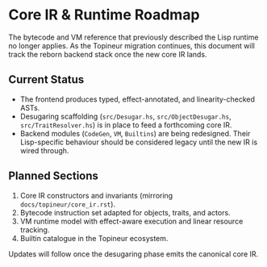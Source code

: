 # Core IR & Runtime Roadmap

The bytecode and VM reference that previously described the Lisp runtime no longer applies. As the Topineur migration continues, this document will track the reborn backend stack once the new core IR lands.

## Current Status
- The frontend produces typed, effect-annotated, and linearity-checked ASTs.
- Desugaring scaffolding (`src/Desugar.hs`, `src/ObjectDesugar.hs`, `src/TraitResolver.hs`) is in place to feed a forthcoming core IR.
- Backend modules (`CodeGen`, `VM`, `Builtins`) are being redesigned. Their Lisp-specific behaviour should be considered legacy until the new IR is wired through.

## Planned Sections
1. Core IR constructors and invariants (mirroring `docs/topineur/core_ir.rst`).
2. Bytecode instruction set adapted for objects, traits, and actors.
3. VM runtime model with effect-aware execution and linear resource tracking.
4. Builtin catalogue in the Topineur ecosystem.

Updates will follow once the desugaring phase emits the canonical core IR.
